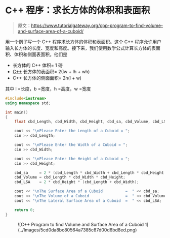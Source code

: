 # C++ 程序：求长方体的体积和表面积

> 原文：<https://www.tutorialgateway.org/cpp-program-to-find-volume-and-surface-area-of-a-cuboid/>

用一个例子写一个 C++ 程序求长方体的体积和表面积。这个 C++ 程序允许用户输入长方体的长度、宽度和高度。接下来，我们使用数学公式计算长方体的表面积、体积和侧面表面积。他们是

*   长方体的 C++ 体积= 1 磅
*   [C++](https://www.tutorialgateway.org/cpp-programs/) 长方体的表面积= 2(lw + lh + wh)
*   C++ 长方体的侧面面积= 2h(l + w)

其中 l =长度，b =宽度，h =高度，w =宽度

```cpp
#include<iostream>
using namespace std;

int main()
{
	float cbd_Length, cbd_Width, cbd_Height, cbd_sa, cbd_Volume, cbd_LSA;

	cout << "\nPlease Enter the Length of a Cuboid = ";
	cin >> cbd_Length;

	cout << "\nPlease Enter the Width of a Cuboid = ";
	cin >> cbd_Width;

	cout << "\nPlease Enter the Height of a Cuboid = ";
	cin >> cbd_Height;

	cbd_sa     = 2 * (cbd_Length * cbd_Width + cbd_Length * cbd_Height + cbd_Width * cbd_Height);
	cbd_Volume = cbd_Length * cbd_Width * cbd_Height;
	cbd_LSA    = 2 * cbd_Height * (cbd_Length + cbd_Width);

	cout << "\nThe Surface Area of a Cuboid          =  " << cbd_sa;
	cout << "\nThe Volume of a Cuboid                =  " << cbd_Volume;
	cout << "\nThe Lateral Surface Area of a Cuboid  =  " << cbd_LSA;

 	return 0;
}
```

<figure class="wp-block-image size-large">![C++ Program to find Volume and Surface Area of a Cuboid 1](../Images/5cd0da8bc80564a7385c87d00d6bd8ed.png)</figure>